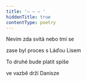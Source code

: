 ```yaml
---
title: '– – – '
hiddenTitle: true
contentType: poetry
---
```


Nevím zda svítá nebo tmí se

zase byl proces s Láďou Lisem

To druhé bude platit spíše

ve vazbě drží Danisze
